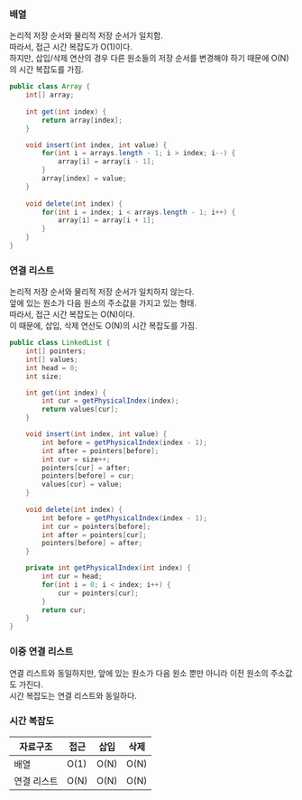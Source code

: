 ### 배열
논리적 저장 순서와 물리적 저장 순서가 일치함.   
따라서, 접근 시간 복잡도가 O(1)이다.   
하지만, 삽입/삭제 연산의 경우 다른 원소들의 저장 순서를 변경해야 하기 때문에 O(N)의 시간 복잡도를 가짐.   

```java
public class Array {
    int[] array;
    
    int get(int index) {
        return array[index];
    }

    void insert(int index, int value) {
        for(int i = arrays.length - 1; i > index; i--) {
            array[i] = array[i - 1];
        }
        array[index] = value;
    }
    
    void delete(int index) {
        for(int i = index; i < arrays.length - 1; i++) {
            array[i] = array[i + 1];
        }
    }
}

```

### 연결 리스트
논리적 저장 순서와 물리적 저장 순서가 일치하지 않는다.   
앞에 있는 원소가 다음 원소의 주소값을 가지고 있는 형태.   
따라서, 접근 시간 복잡도는 O(N)이다.   
이 때문에, 삽입, 삭제 연산도 O(N)의 시간 복잡도를 가짐.   

```java
public class LinkedList {
    int[] pointers;
    int[] values;
    int head = 0;
    int size;

    int get(int index) {
        int cur = getPhysicalIndex(index);
        return values[cur];
    }

    void insert(int index, int value) {
        int before = getPhysicalIndex(index - 1);
        int after = pointers[before];
        int cur = size++;
        pointers[cur] = after;
        pointers[before] = cur;
        values[cur] = value;
    }
    
    void delete(int index) {
        int before = getPhysicalIndex(index - 1);
        int cur = pointers[before];
        int after = pointers[cur];
        pointers[before] = after;
    }

    private int getPhysicalIndex(int index) {
        int cur = head;
        for(int i = 0; i < index; i++) {
            cur = pointers[cur];
        }
        return cur;
    }
}
```

### 이중 연결 리스트
연결 리스트와 동일하지만, 앞에 있는 원소가 다음 원소 뿐만 아니라 이전 원소의 주소값도 가진다.   
시간 복잡도는 연결 리스트와 동일하다.   

### 시간 복잡도
| 자료구조 | 접근 | 삽입 | 삭제 |
| --- | --- | --- | --- |
| 배열 | O(1) | O(N) | O(N) |
| 연결 리스트 | O(N) | O(N) | O(N) |

